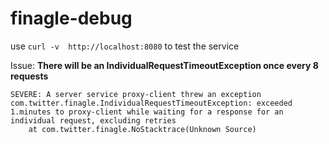 finagle-debug
=============

use `curl -v  http://localhost:8080` to test the service

Issue: **There will be an IndividualRequestTimeoutException once every 8 requests**

```
SEVERE: A server service proxy-client threw an exception
com.twitter.finagle.IndividualRequestTimeoutException: exceeded 1.minutes to proxy-client while waiting for a response for an individual request, excluding retries
	at com.twitter.finagle.NoStacktrace(Unknown Source)
```
